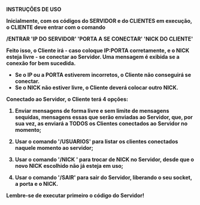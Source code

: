 <b> INSTRUÇÕES DE USO <b/>

Inicialmente, com os códigos do SERVIDOR e do CLIENTES em execução, o CLIENTE deve entrar com o comando

/ENTRAR 'IP DO SERVIDOR' 'PORTA A SE CONECTAR' 'NICK DO CLIENTE'

Feito isso, o Cliente irá - caso coloque IP:PORTA corretamente, e o NICK esteja livre - se conectar ao Servidor. Uma mensagem
é exibida se a conexão for bem sucedida.

 - Se o IP ou a PORTA estiverem incorretos, o Cliente não conseguirá se conectar.
 - Se o NICK não estiver livre, o Cliente deverá colocar outro NICK.

Conectado ao Servidor, o Cliente terá 4 opções:

1. Enviar mensagens de forma livre e sem limite de mensagens sequidas, mensagens essas que serão enviadas ao Servidor,
que, por sua vez, as enviará a TODOS os Clientes conectados ao Servidor no momento;

2. Usar o comando '/USUARIOS' para listar os clientes conectados naquele momento ao servidor;

3. Usar o comando '/NICK <NOVO NICK>' para trocar de NICK no Servidor, desde que o novo NICK escolhido não já esteja em uso;

4. Usar o comando '/SAIR' para sair do Servidor, liberando o seu socket, a porta e o NICK.

<b> Lembre-se de executar primeiro o código do Servidor! </b>
